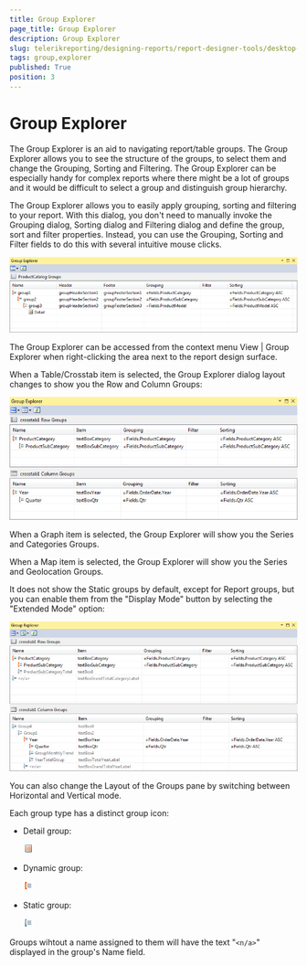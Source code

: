 ```yaml
---
title: Group Explorer
page_title: Group Explorer 
description: Group Explorer
slug: telerikreporting/designing-reports/report-designer-tools/desktop-designers/tools/group-explorer
tags: group,explorer
published: True
position: 3
---
```


# Group Explorer

The Group Explorer is an aid to navigating report/table groups. The Group Explorer allows you to see the structure of the groups, to select them and change the Grouping, Sorting and Filtering. The Group Explorer can be especially handy for complex reports where there might be a lot of groups and it would be difficult to select a group and distinguish group hierarchy.

The Group Explorer allows you to easily apply grouping, sorting and filtering to your report. With this dialog, you don't need to manually invoke the Grouping dialog, Sorting dialog and Filtering dialog and define the group, sort and filter properties. Instead, you can use the Grouping, Sorting and Filter fields to do this with several intuitive mouse clicks. 

  ![](images/GroupExplorerReport.PNG)

The Group Explorer can be accessed from the context menu View | Group Explorer when right-clicking the area next to the report design surface. 

When a Table/Crosstab item is selected, the Group Explorer dialog layout changes to show you the Row and Column Groups: 

  ![](images/GroupExplorerStandardMode.PNG)

When a Graph item is selected, the Group Explorer will show you the Series and Categories Groups.

When a Map item is selected, the Group Explorer will show you the Series and Geolocation Groups.

It does not show the Static groups by default, except for Report groups, but you can enable them from the "Display Mode" button by selecting the "Extended Mode" option: 

  ![](images/GroupExplorerAdvancedMode.PNG)

You can also change the Layout of the Groups pane by switching between Horizontal and Vertical mode.

Each group type has a distinct group icon:

* Detail group:  

  ![Group Explorer Detail Icon](images/GroupExplorerDetailIcon.png)

* Dynamic group:  

  ![Group Explorer Dynamic Icon](images/GroupExplorerDynamicIcon.png)

* Static group:  

  ![Group Explorer Static Icon](images/GroupExplorerStaticIcon.png)

Groups wihtout a name assigned to them will have the text "```<n/a>```" displayed in the group's Name field.
